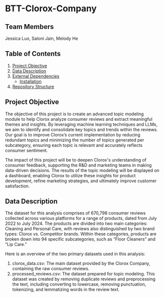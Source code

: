 # BTT-Clorox-Company

## Team Members
Jessica Luo, Saloni Jain, Melody He

## Table of Contents
1. [Project Objective](#project-objective)   
2. [Data Description](#data-description)  
3. [External Dependencies](#external-dependencies)  
   - [Installation](#installation)  
4. [Repository Structure](#repository-structure)  


## Project Objective

The objective of this project is to create an advanced topic modeling module to help Clorox analyze consumer reviews and extract meaningful themes and insights. By leveraging machine learning techniques and LLMs, we aim to identify and consolidate key topics and trends within the reviews. Our goal is to improve Clorox’s current implementation by reducing redundant topics and minimizing the number of topics generated per subcategory, ensuring each topic is relevant and accurately reflects consumer sentiment.

The impact of this project will be to deepen Clorox's understanding of consumer feedback, supporting the R&D and marketing teams in making data-driven decisions. The results of the topic modeling will be displayed on a dashboard, enabling Clorox to utilize these insights for product development, refine marketing strategies, and ultimately improve customer satisfaction.

## Data Description

The dataset for this analysis comprises of 670,798 consumer reviews collected across various platforms for a range of products, dated from July 2022 to July 2024. The products are divided into two main categories: Cleaning and Personal Care, with reviews also distinguished by two brand types: Clorox vs. Competitor brands. Within these categories, products are broken down into 94 specific subcategories, such as “Floor Cleaners” and “Lip Care.”

Here is an overview of the two primary datasets used in this analysis:

1. clorox_data.csv: The main dataset provided by the Clorox Company, containing the raw consumer reviews.
2. processed_reviews.csv: The dataset prepared for topic modeling. This dataset was created by removing duplicate reviews and preprocessing the text, including converting to lowercase, removing punctuation, tokenizing, and lemmatizing words in the review text.


